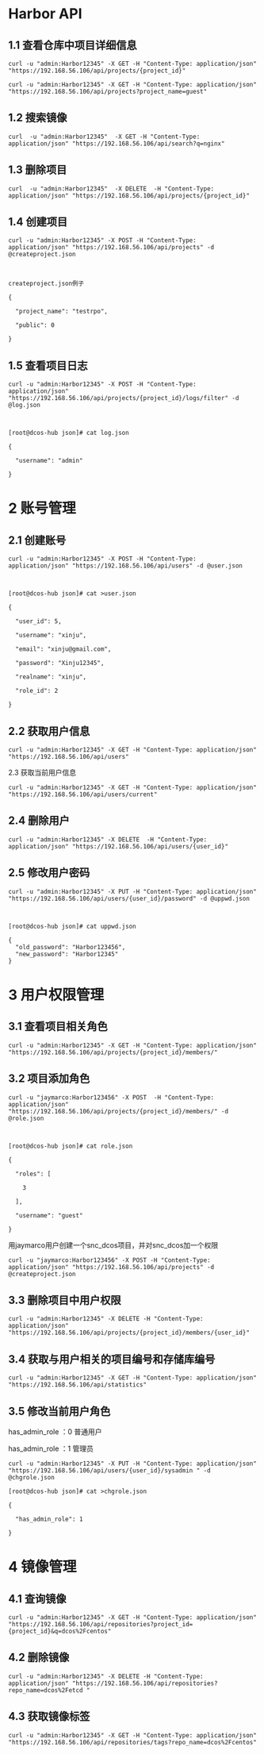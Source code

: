 # Harbor API


## 1.1     查看仓库中项目详细信息

```
curl -u "admin:Harbor12345" -X GET -H "Content-Type: application/json" "https://192.168.56.106/api/projects/{project_id}"

curl -u "admin:Harbor12345" -X GET -H "Content-Type: application/json" "https://192.168.56.106/api/projects?project_name=guest"
```

## 1.2     搜索镜像

```
curl  -u "admin:Harbor12345"  -X GET -H "Content-Type: application/json" "https://192.168.56.106/api/search?q=nginx"
```

## 1.3     删除项目

```
curl  -u "admin:Harbor12345"  -X DELETE  -H "Content-Type: application/json" "https://192.168.56.106/api/projects/{project_id}"
```

## 1.4     创建项目

```
curl -u "admin:Harbor12345" -X POST -H "Content-Type: application/json" "https://192.168.56.106/api/projects" -d @createproject.json

 

createproject.json例子

{

  "project_name": "testrpo",

  "public": 0

}
```

## 1.5     查看项目日志

```
curl -u "admin:Harbor12345" -X POST -H "Content-Type: application/json" "https://192.168.56.106/api/projects/{project_id}/logs/filter" -d @log.json

 

[root@dcos-hub json]# cat log.json

{

  "username": "admin"

}
```

# 2       账号管理

## 2.1     创建账号

```
curl -u "admin:Harbor12345" -X POST -H "Content-Type: application/json" "https://192.168.56.106/api/users" -d @user.json

 

[root@dcos-hub json]# cat >user.json

{

  "user_id": 5,

  "username": "xinju",

  "email": "xinju@gmail.com",

  "password": "Xinju12345",

  "realname": "xinju",

  "role_id": 2

}
```

## 2.2     获取用户信息

```
curl -u "admin:Harbor12345" -X GET -H "Content-Type: application/json" "https://192.168.56.106/api/users"
```

2.3     获取当前用户信息 

```
curl -u "admin:Harbor12345" -X GET -H "Content-Type: application/json" "https://192.168.56.106/api/users/current"
```

## 2.4     删除用户

```
curl -u "admin:Harbor12345" -X DELETE  -H "Content-Type: application/json" "https://192.168.56.106/api/users/{user_id}"
```

## 2.5     修改用户密码

```
curl -u "admin:Harbor12345" -X PUT -H "Content-Type: application/json" "https://192.168.56.106/api/users/{user_id}/password" -d @uppwd.json

 

[root@dcos-hub json]# cat uppwd.json

{
  "old_password": "Harbor123456",
  "new_password": "Harbor12345"
}
```

# 3       用户权限管理

## 3.1     查看项目相关角色

```
curl -u "admin:Harbor12345" -X GET -H "Content-Type: application/json" "https://192.168.56.106/api/projects/{project_id}/members/"
```

## 3.2     项目添加角色

```
curl -u "jaymarco:Harbor123456" -X POST  -H "Content-Type: application/json" "https://192.168.56.106/api/projects/{project_id}/members/" -d @role.json

 

[root@dcos-hub json]# cat role.json

{

  "roles": [

    3

  ],

  "username": "guest"

}
```

 用jaymarco用户创建一个snc_dcos项目，并对snc_dcos加一个权限

```
curl -u "jaymarco:Harbor123456" -X POST -H "Content-Type: application/json" "https://192.168.56.106/api/projects" -d @createproject.json
```

## 3.3     删除项目中用户权限

```
curl -u "admin:Harbor12345" -X DELETE -H "Content-Type: application/json" "https://192.168.56.106/api/projects/{project_id}/members/{user_id}"
```



## 3.4     获取与用户相关的项目编号和存储库编号

```
curl -u "admin:Harbor12345" -X GET -H "Content-Type: application/json" "https://192.168.56.106/api/statistics"
```



## 3.5     修改当前用户角色

has_admin_role ：0  普通用户

has_admin_role ：1  管理员

```
curl -u "admin:Harbor12345" -X PUT -H "Content-Type: application/json" "https://192.168.56.106/api/users/{user_id}/sysadmin " -d @chgrole.json

[root@dcos-hub json]# cat >chgrole.json

{

  "has_admin_role": 1

}
```

# 4       镜像管理

## 4.1     查询镜像

```
curl -u "admin:Harbor12345" -X GET -H "Content-Type: application/json" "https://192.168.56.106/api/repositories?project_id={project_id}&q=dcos%2Fcentos"
```

 

## 4.2    删除镜像

```
curl -u "admin:Harbor12345" -X DELETE -H "Content-Type: application/json" "https://192.168.56.106/api/repositories?repo_name=dcos%2Fetcd "
```

## 4.3     获取镜像标签

```
curl -u "admin:Harbor12345" -X GET -H "Content-Type: application/json" "https://192.168.56.106/api/repositories/tags?repo_name=dcos%2Fcentos"
```

